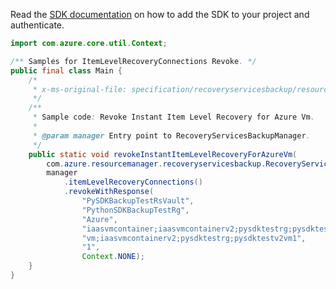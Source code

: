 Read the [SDK documentation](https://github.com/Azure/azure-sdk-for-java/blob/azure-resourcemanager-recoveryservicesbackup_1.0.0-beta.3/sdk/recoveryservicesbackup/azure-resourcemanager-recoveryservicesbackup/README.md) on how to add the SDK to your project and authenticate.

```java
import com.azure.core.util.Context;

/** Samples for ItemLevelRecoveryConnections Revoke. */
public final class Main {
    /*
     * x-ms-original-file: specification/recoveryservicesbackup/resource-manager/Microsoft.RecoveryServices/stable/2021-12-01/examples/AzureIaasVm/Revoke_Ilr.json
     */
    /**
     * Sample code: Revoke Instant Item Level Recovery for Azure Vm.
     *
     * @param manager Entry point to RecoveryServicesBackupManager.
     */
    public static void revokeInstantItemLevelRecoveryForAzureVm(
        com.azure.resourcemanager.recoveryservicesbackup.RecoveryServicesBackupManager manager) {
        manager
            .itemLevelRecoveryConnections()
            .revokeWithResponse(
                "PySDKBackupTestRsVault",
                "PythonSDKBackupTestRg",
                "Azure",
                "iaasvmcontainer;iaasvmcontainerv2;pysdktestrg;pysdktestv2vm1",
                "vm;iaasvmcontainerv2;pysdktestrg;pysdktestv2vm1",
                "1",
                Context.NONE);
    }
}
```
